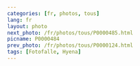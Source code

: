 ```yaml
---
categories: [fr, photos, tous]
lang: fr
layout: photo
next_photo: /fr/photos/tous/P0000485.html
picname: P0000484
prev_photo: /fr/photos/tous/P0000124.html
tags: [Fotofalle, Hyena]
---
```

